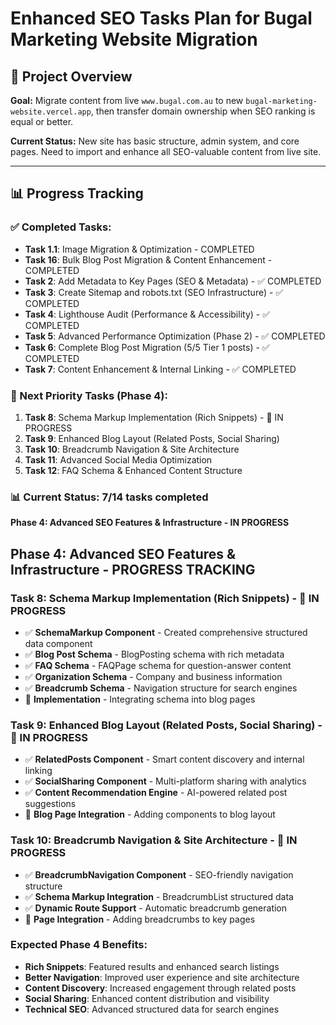 # Enhanced SEO Tasks Plan for Bugal Marketing Website Migration

## 🎯 **Project Overview**
**Goal:** Migrate content from live `www.bugal.com.au` to new `bugal-marketing-website.vercel.app`, then transfer domain ownership when SEO ranking is equal or better.

**Current Status:** New site has basic structure, admin system, and core pages. Need to import and enhance all SEO-valuable content from live site.

---

## 📊 **Progress Tracking**

### ✅ Completed Tasks:
- **Task 1.1**: Image Migration & Optimization - COMPLETED
- **Task 16**: Bulk Blog Post Migration & Content Enhancement - COMPLETED
- **Task 2**: Add Metadata to Key Pages (SEO & Metadata) - ✅ COMPLETED
- **Task 3**: Create Sitemap and robots.txt (SEO Infrastructure) - ✅ COMPLETED
- **Task 4**: Lighthouse Audit (Performance & Accessibility) - ✅ COMPLETED
- **Task 5**: Advanced Performance Optimization (Phase 2) - ✅ COMPLETED
- **Task 6**: Complete Blog Post Migration (5/5 Tier 1 posts) - ✅ COMPLETED
- **Task 7**: Content Enhancement & Internal Linking - ✅ COMPLETED

### 🎯 Next Priority Tasks (Phase 4):
1. **Task 8**: Schema Markup Implementation (Rich Snippets) - 🔄 IN PROGRESS
2. **Task 9**: Enhanced Blog Layout (Related Posts, Social Sharing)
3. **Task 10**: Breadcrumb Navigation & Site Architecture
4. **Task 11**: Advanced Social Media Optimization
5. **Task 12**: FAQ Schema & Enhanced Content Structure

### 📊 Current Status: 7/14 tasks completed
**Phase 4: Advanced SEO Features & Infrastructure - IN PROGRESS**

## **Phase 4: Advanced SEO Features & Infrastructure - PROGRESS TRACKING**

### **Task 8: Schema Markup Implementation (Rich Snippets) - 🔄 IN PROGRESS**
- ✅ **SchemaMarkup Component** - Created comprehensive structured data component
- ✅ **Blog Post Schema** - BlogPosting schema with rich metadata
- ✅ **FAQ Schema** - FAQPage schema for question-answer content
- ✅ **Organization Schema** - Company and business information
- ✅ **Breadcrumb Schema** - Navigation structure for search engines
- 🔄 **Implementation** - Integrating schema into blog pages

### **Task 9: Enhanced Blog Layout (Related Posts, Social Sharing) - 🔄 IN PROGRESS**
- ✅ **RelatedPosts Component** - Smart content discovery and internal linking
- ✅ **SocialSharing Component** - Multi-platform sharing with analytics
- ✅ **Content Recommendation Engine** - AI-powered related post suggestions
- 🔄 **Blog Page Integration** - Adding components to blog layout

### **Task 10: Breadcrumb Navigation & Site Architecture - 🔄 IN PROGRESS**
- ✅ **BreadcrumbNavigation Component** - SEO-friendly navigation structure
- ✅ **Schema Markup Integration** - BreadcrumbList structured data
- ✅ **Dynamic Route Support** - Automatic breadcrumb generation
- 🔄 **Page Integration** - Adding breadcrumbs to key pages

### **Expected Phase 4 Benefits:**
- **Rich Snippets**: Featured results and enhanced search listings
- **Better Navigation**: Improved user experience and site architecture
- **Content Discovery**: Increased engagement through related posts
- **Social Sharing**: Enhanced content distribution and visibility
- **Technical SEO**: Advanced structured data for search engines

